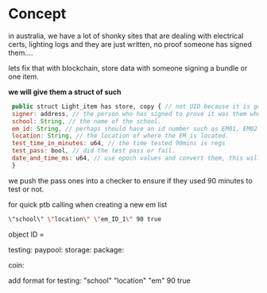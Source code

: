 # Concept 
in australia, we have a lot of shonky sites that are dealing with electrical certs, lighting logs and they are just written, no proof someone has signed them....

lets fix that with blockchain, store data with someone signing a bundle or one item.

**we will give them a struct of such**
```js
 public struct Light_item has store, copy { // not UID because it is going to be copied to a data base styled server?
 signer: address, // the person who has signed to prove it was them who checked it.
 school: String, // the name of the school.
 em_id: String, // perhaps should have an id number such as EM01, EM02 and use a map to see where they should be situated.
 location: String, // the location of where the EM is located.
 test_time_in_minutes: u64, // the time tested 90mins is regs
 test_pass: bool, // did the test pass or fail.
 date_and_time_ms: u64, // use epoch values and convert them, this will be stamped on once the item has been created.
 }
```

we push the pass ones into a checker to ensure if they used 90 minutes to test or not.

for quick ptb calling when creating a new em list
```bash
\"school\" \"location\" \"em_ID_1\" 90 true
```

object ID = 



testing: 
paypool: 
storage: 
package: 


coin: 

add format for testing: \"school\" \"location\" \"em\" 90 true 